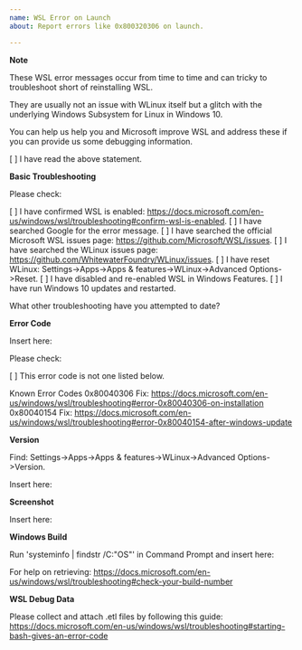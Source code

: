 ```yaml
---
name: WSL Error on Launch
about: Report errors like 0x800320306 on launch.

---
```


**Note**

These WSL error messages occur from time to time and can tricky to troubleshoot short of reinstalling WSL.

They are usually not an issue with WLinux itself but a glitch with the underlying Windows Subsystem for Linux in Windows 10.

You can help us help you and Microsoft improve WSL and address these if you can provide us some debugging information.

[ ] I have read the above statement.

**Basic Troubleshooting**

Please check:

[ ] I have confirmed WSL is enabled: https://docs.microsoft.com/en-us/windows/wsl/troubleshooting#confirm-wsl-is-enabled.
[ ] I have searched Google for the error message.
[ ] I have searched the official Microsoft WSL issues page: https://github.com/Microsoft/WSL/issues.
[ ] I have searched the WLinux issues page: https://github.com/WhitewaterFoundry/WLinux/issues.
[ ] I have reset WLinux: Settings->Apps->Apps & features->WLinux->Advanced Options->Reset. 
[ ] I have disabled and re-enabled WSL in Windows Features.
[ ] I have run Windows 10 updates and restarted.

What other troubleshooting have you attempted to date?

**Error Code**

Insert here:

Please check:

[ ] This error code is not one listed below.

Known Error Codes
0x80040306 Fix: https://docs.microsoft.com/en-us/windows/wsl/troubleshooting#error-0x80040306-on-installation
0x80040154 Fix: https://docs.microsoft.com/en-us/windows/wsl/troubleshooting#error-0x80040154-after-windows-update

**Version**

Find: Settings->Apps->Apps & features->WLinux->Advanced Options->Version.

Insert here:

**Screenshot**

Insert here:

**Windows Build**

Run 'systeminfo | findstr /C:"OS"' in Command Prompt and insert here:

For help on retrieving: https://docs.microsoft.com/en-us/windows/wsl/troubleshooting#check-your-build-number

**WSL Debug Data**

Please collect and attach .etl files by following this guide: https://docs.microsoft.com/en-us/windows/wsl/troubleshooting#starting-bash-gives-an-error-code
